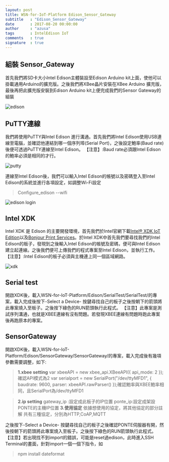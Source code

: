 ```yaml
---
layout: post
title: WSN-for-IoT-Platform Edison_Sensor_Gateway
subtitle   : "Edison_Sensor_Gateway"
date       : 2017-08-20 00:00:00
author     : "azusa"
tags       : IntelEdison IoT
comments   : true
signature  : true
---
```


組裝 Sensor_Gateway
-------------
首先我們將SD卡大小Intel Edison主體裝設至Edison Arduino kit上面，使他可以掛載通用Arduino的擴充版。之後我們將XBee晶片安裝在XBee Arduino 擴充版，最後再把此擴充版安裝到Edison Arduino kit上便完成我們的Sensor Gateway的組裝

![edison](https://lh3.googleusercontent.com/-nl8f37SQYk4/WaPkFgaavRI/AAAAAAAAA5Y/5XV-i2VB4Wks-d-BFsu4GzKPAVqRWmZCgCLcBGAs/s0/edison+assemble.jpg "edison assemble.jpg")

PuTTY連線
-------------
我們將使用PuTTY與Intel Edison 進行溝通。首先我們將Intel Edison使用USB連線至電腦，並確認他連結到哪一個序列埠(Serial Port)，之後設定鮑率(Baud rate)後便可透過PuTTY連線至Intel Edison。
【注意】:Baud rate必須跟Intel Edison的鮑率必須是相同的才行。

![putty](https://lh3.googleusercontent.com/-mP-3XVfJMd4/WaPj79xbVqI/AAAAAAAAA5Q/TeMgwXyVZO8VnnFJS4_48bb-LMLTpiX2gCLcBGAs/s0/putty.png "putty.png")

連線至Intel Edison後，我們可以輸入Intel Edison的帳號以及密碼登入至Intel Edison的系統並進行各項設定，如調整Wi-Fi設定 
> Configure_edison --wifi

![edison login](https://lh3.googleusercontent.com/-hGCtrkhfEw8/WaPkbeQ4A6I/AAAAAAAAA5g/Zvh0MF5AvZsfREMkBA2Oxq1GzIfJ4hyGwCE0YBhgL/s0/edison+login.png "edison login.png")


Intel XDK 
-------------
Intel XDK 是 Edison 的主要開發環境，首先我們於Intel官網下載[Intel® XDK IoT Edition](https://software.intel.com/en-us/intel-xdk)以及[Bonjour Print Services](https://support.apple.com/kb/dl999?locale=zh_TW)。於Intel XDK中首先我們要尋找我們的Intel Edison的板子，發現到之後輸入Intel Edison的帳號及密碼，便可與Intel Edison建立起連線。之後我們便可上傳我們的程式專案至Intel Edison，並執行工作。
【注意】:Intel Edison的板子必須與主機連上同一個區域網路。

![xdk](https://lh3.googleusercontent.com/-LDsW3DOZVhs/WaPlm3lLyfI/AAAAAAAAA58/G0QyK3HUTlkqAbNculZxwN-prmsEIvvMQCE0YBhgL/s0/xdk.png "xdk.png")

Serial test
-------------
開啟XDK後，載入WSN-for-IoT-Platform/Edison/SerialTest/SerialTest/的專案，載入完成後按下-Select a Device- 按鍵尋找自己的板子之後按朝下的箭頭將此專案燒入至板子。之後按下綠色的RUN箭頭執行此程式。
【注意】此專案是測試序列溝通，也就是XBEE連線有沒有問題。若發現XBEE連線有問題時跑此專案後再跑原本的專案。

SensorGateway
-------------
開啟XDK後，載入WSN-for-IoT-Platform/Edison/SensorGateway/SensorGateway/的專案，載入完成後有幾項參數需要調整，如下:
>**1.xbee setting**
>var xbeeAPI = new xbee_api.XBeeAPI({
    api_mode: 2
}); 確認API模式為2
var serialport = new SerialPort("/dev/ttyMFD1", {
    baudrate: 9600,
    parser: xbeeAPI.rawParser()
});確認鮑率與XBEE鮑率相同，且SerialPort為/dev/ttyMFD1

>**2.ip setting**
>gateway_ip :設定成此板子的IP位置
>ponte_ip:設定成架設PONTE的主機IP位置
>**3.使用協定**
>依據想使用的協定，將其他協定的部分註解
>共有三種協定，分別為HTTP,CoAP,MQTT 

之後按下-Select a Device- 按鍵尋找自己的板子之後確認PONTE伺服器有開，然後按朝下的箭頭將此專案燒入至板子。之後按下綠色的RUN箭頭執行此程式。
【注意】若出現找不到import的錯誤，可能是reset過edison，此時進入SSH Terminal的畫面，針對import一個一個下指令，如

> npm install dateformat



